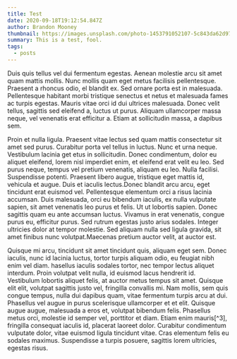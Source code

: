 ```yaml
---
title: Test
date: 2020-09-18T19:12:54.847Z
author: Brandon Mooney
thumbnail: https://images.unsplash.com/photo-1453791052107-5c843da62d97?ixlib=rb-1.2.1&ixid=eyJhcHBfaWQiOjEyMDd9&auto=format&fit=crop&w=750&q=80
summary: This is a test, fool.
tags:
  - posts
---
```

Duis quis tellus vel dui fermentum egestas. Aenean molestie arcu sit amet quam mattis mollis. Nunc mollis quam eget metus facilisis pellentesque. Praesent a rhoncus odio, el blandit ex. Sed ornare porta est in malesuada. Pellentesque habitant morbi tristique senectus et netus et malesuada fames ac turpis egestas. Mauris vitae orci id dui ultrices malesuada. Donec velit tellus, sagittis sed eleifend a, luctus ut purus. Aliquam ullamcorper massa neque, vel venenatis erat efficitur a. Etiam at sollicitudin massa, a dapibus sem.

Proin et nulla ligula. Praesent vitae lectus sed quam mattis consectetur sit amet sed purus. Curabitur porta vel tellus in luctus. Nunc et urna neque. Vestibulum lacinia get etus in sollicitudin. Donec condimentum, dolor eu aliquet eleifend, lorem nisl imperdiet enim, et eleifend erat velit eu leo. Sed purus neque, tempus vel pretium venenatis, aliquam eu leo. Nulla facilisi. Suspendisse potenti. Praesent libero augue, tristique eget mattis id, vehicula et augue. Duis et iaculis lectus.Donec blandit arcu arcu, eget tincidunt erat euismod vel. Pellentesque elementum orci a risus lacinia accumsan. Duis malesuada, orci eu bibendum iaculis, ex nulla vulputate sapien, sit amet venenatis leo purus et felis. Ut ut lobortis sapien. Donec sagittis quam eu ante accumsan luctus. Vivamus in erat venenatis, congue purus eu, efficitur purus. Sed rutrum egestas justo  arius sodales. Integer ultricies dolor at tempor molestie. Sed aliquam nulla sed ligula gravida, sit amet finibus nunc volutpat.Maecenas pretium auctor velit, at auctor est.

Quisque mi arcu, tincidunt sit amet tincidunt quis, aliquam eget sem. Donec iaculis, nunc id lacinia luctus, tortor turpis aliquam odio, eu feugiat nibh enim vel diam.  hasellus iaculis sodales tortor, nec tempor lectus aliquet interdum. Proin volutpat velit nulla, id euismod lacus hendrerit id. Vestibulum lobortis aliquet felis, at auctor metus tempus sit amet. Quisque elit elit, volutpat sagittis justo vel, fringilla convallis mi. Nam mollis, sem quis congue tempus, nulla dui dapibus quam, vitae fermentum turpis arcu at dui. Phasellus vel augue in purus scelerisque ullamcorper et et elit. Quisque augue augue, malesuada a eros et, volutpat bibendum felis. Phasellus metus orci, molestie id semper vel, porttitor et diam. Etiam enim mauris[^3], fringilla consequat iaculis id, placerat laoreet dolor. Curabitur condimentum vulputate dolor, vitae euismod ligula tincidunt vitae. Cras elementum felis eu sodales maximus. Suspendisse a turpis posuere, sagittis lorem ultricies, egestas risus.
